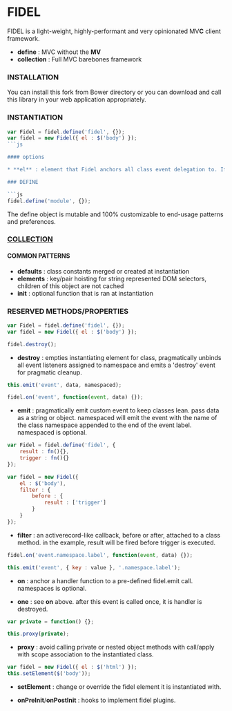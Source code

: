 # FIDEL

FIDEL is a light-weight, highly-performant and very opinionated MV**C** client framework.

* **define** : MVC without the **MV**
* **collection** : Full MVC barebones framework

### INSTALLATION

You can install this fork from Bower directory or you can download and call this library in your web application appropriately.

### INSTANTIATION

```js
var Fidel = fidel.define('fidel', {});
var fidel = new Fidel({ el : $('body') });
```js

#### options

* **el** : element that Fidel anchors all class event delegation to. If no element is defined, Fidel creates an empty div to handle class delegation.

### DEFINE

```js
fidel.define('module', {});
```

The define object is mutable and 100% customizable to end-usage patterns and preferences.

### [COLLECTION]()

#### COMMON PATTERNS

* **defaults** : class constants merged or created at instantiation
* **elements** : key/pair hoisting for string represented DOM selectors, children of this object are not cached
* **init** : optional function that is ran at instantiation

### RESERVED METHODS/PROPERTIES

```js
var Fidel = fidel.define('fidel', {});
var fidel = new Fidel({ el : $('body') });
```

```js
fidel.destroy();
```
* **destroy** : empties instantiating element for class, pragmatically unbinds all event listeners assigned to namespace and emits a 'destroy' event for pragmatic cleanup.

```js
this.emit('event', data, namespaced);
```
```js
fidel.on('event', function(event, data) {});
```
* **emit** : pragmatically emit custom event to keep classes lean.  pass data as a string or object. namespaced will emit the event with the name of the class namespace appended to the end of the event label. namespaced is optional.

```js
var Fidel = fidel.define('fidel', {
	result : fn(){},
	trigger : fn(){}
});

var fidel = new Fidel({
	el : $('body'),
	filter : {
		before : {
			result : ['trigger']
		}
	}
});
```
* **filter** : an activerecord-like callback, before or after, attached to a class method. in the example, result will be fired before trigger is executed.

```js
fidel.on('event.namespace.label', function(event, data) {});
```
```js
this.emit('event', { key : value }, '.namespace.label');
```
* **on** : anchor a handler function to a pre-defined fidel.emit call. namespaces is optional.

* **one** : see **on** above. after this event is called once, it is handler is destroyed.

```js
var private = function() {};

this.proxy(private);
```
* **proxy** : avoid calling private or nested object methods with call/apply with scope association to the instantiated class.

```js
var fidel = new Fidel({ el : $('html') });
this.setElement($('body'));
```
* **setElement** : change or override the fidel element it is instantiated with.

* **onPreInit**/**onPostInit** : hooks to implement fidel plugins.
